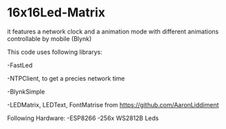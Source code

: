 # 16x16Led-Matrix



it features a network clock and a animation mode with different animations controllable by mobile (Blynk)

This code uses following librarys:

  -FastLed 
	
  -NTPClient, to get a precies network time 
	
  -BlynkSimple 
	
  -LEDMatrix, LEDText, FontMatrise from https://github.com/AaronLiddiment 
  
	
	
Following Hardware:
  -ESP8266
  -256x WS2812B Leds
  
